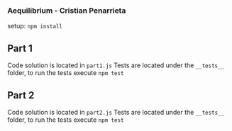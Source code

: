 ### Aequilibrium - Cristian Penarrieta
setup: `npm install`

## Part 1
Code solution is located in `part1.js`
Tests are located under the `__tests__` folder, to run the tests execute `npm test` 

## Part 2
Code solution is located in `part2.js`
Tests are located under the `__tests__` folder, to run the tests execute `npm test` 